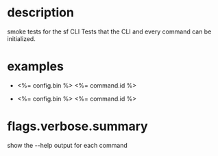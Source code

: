 # description

smoke tests for the sf CLI
Tests that the CLI and every command can be initialized.

# examples

- <%= config.bin %> <%= command.id %>

- <%= config.bin %> <%= command.id %>

# flags.verbose.summary

show the --help output for each command
